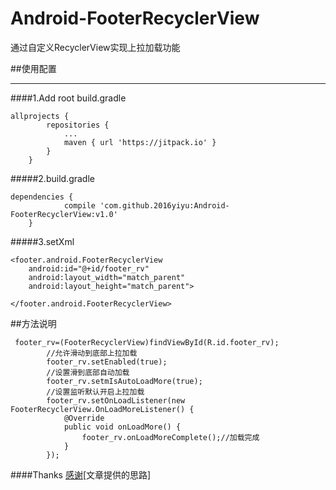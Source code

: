 # Android-FooterRecyclerView
通过自定义RecyclerView实现上拉加载功能

##使用配置<br>
_ _ _ _
####1.Add root build.gradle
```
allprojects {
		repositories {
			...
			maven { url 'https://jitpack.io' }
		}
	}
```
#####2.build.gradle
```
dependencies {
	        compile 'com.github.2016yiyu:Android-FooterRecyclerView:v1.0'
	}
```
#####3.setXml
```
<footer.android.FooterRecyclerView
    android:id="@+id/footer_rv"
    android:layout_width="match_parent"
    android:layout_height="match_parent">

</footer.android.FooterRecyclerView>
```
##方法说明
```
 footer_rv=(FooterRecyclerView)findViewById(R.id.footer_rv);
        //允许滑动到底部上拉加载
        footer_rv.setEnabled(true);
        //设置滑到底部自动加载
        footer_rv.setmIsAutoLoadMore(true);
        //设置监听默认开启上拉加载
        footer_rv.setOnLoadListener(new FooterRecyclerView.OnLoadMoreListener() {
            @Override
            public void onLoadMore() {
                footer_rv.onLoadMoreComplete();//加载完成
            }
        });
 ```
 ####Thanks
 [感谢](http://blog.csdn.net/jxxfzgy/article/details/47012097)[文章提供的思路]


